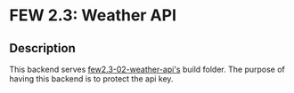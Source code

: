 # FEW 2.3: Weather API

## Description

This backend serves [few2.3-02-weather-api's](https://github.com/shah-a/few2.3-02-weather-api-frontend) build folder. The purpose of having this backend is to protect the api key.
